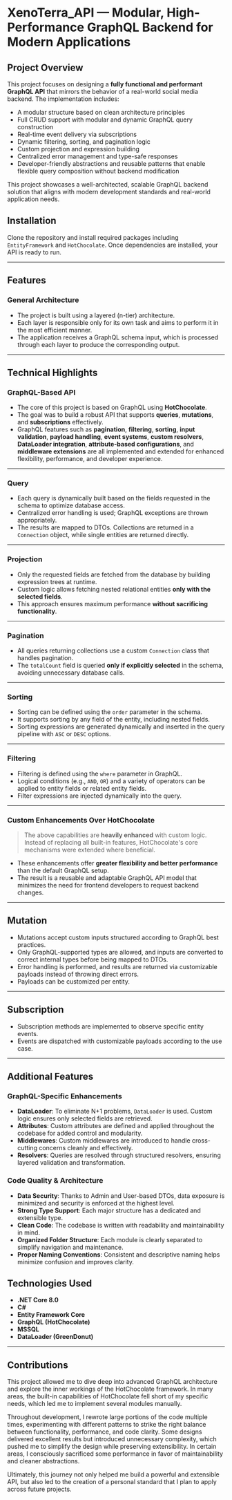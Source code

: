 # XenoTerra_API — Modular, High-Performance GraphQL Backend for Modern Applications

## Project Overview

This project focuses on designing a **fully functional and performant GraphQL API** that mirrors the behavior of a real-world social media backend. The implementation includes:

- A modular structure based on clean architecture principles
- Full CRUD support with modular and dynamic GraphQL query construction
- Real-time event delivery via subscriptions
- Dynamic filtering, sorting, and pagination logic
- Custom projection and expression building
- Centralized error management and type-safe responses
- Developer-friendly abstractions and reusable patterns that enable flexible query composition without backend modification

This project showcases a well-architected, scalable GraphQL backend solution that aligns with modern development standards and real-world application needs.

## Installation

Clone the repository and install required packages including `EntityFramework` and `HotChocolate`. Once dependencies are installed, your API is ready to run.

---

## Features

### General Architecture

- The project is built using a layered (n-tier) architecture.  
- Each layer is responsible only for its own task and aims to perform it in the most efficient manner.
- The application receives a GraphQL schema input, which is processed through each layer to produce the corresponding output.

---

## Technical Highlights

### GraphQL-Based API

- The core of this project is based on GraphQL using **HotChocolate**.
- The goal was to build a robust API that supports **queries**, **mutations**, and **subscriptions** effectively.
- GraphQL features such as **pagination**, **filtering**, **sorting**, **input validation**, **payload handling**, **event systems**, **custom resolvers**, **DataLoader integration**, **attribute-based configurations**, and **middleware extensions** are all implemented and extended for enhanced flexibility, performance, and developer experience.

---

### Query

- Each query is dynamically built based on the fields requested in the schema to optimize database access.
- Centralized error handling is used; GraphQL exceptions are thrown appropriately.
- The results are mapped to DTOs. Collections are returned in a `Connection` object, while single entities are returned directly.

---

### Projection

- Only the requested fields are fetched from the database by building expression trees at runtime.
- Custom logic allows fetching nested relational entities **only with the selected fields**.
- This approach ensures maximum performance **without sacrificing functionality**.

---

### Pagination

- All queries returning collections use a custom `Connection` class that handles pagination.
- The `totalCount` field is queried **only if explicitly selected** in the schema, avoiding unnecessary database calls.

---

### Sorting

- Sorting can be defined using the `order` parameter in the schema.
- It supports sorting by any field of the entity, including nested fields.
- Sorting expressions are generated dynamically and inserted in the query pipeline with `ASC` or `DESC` options.

---

### Filtering

- Filtering is defined using the `where` parameter in GraphQL.
- Logical conditions (e.g., `AND`, `OR`) and a variety of operators can be applied to entity fields or related entity fields.
- Filter expressions are injected dynamically into the query.

---

### Custom Enhancements Over HotChocolate

> The above capabilities are **heavily enhanced** with custom logic.  
> Instead of replacing all built-in features, HotChocolate's core mechanisms were extended where beneficial.

- These enhancements offer **greater flexibility and better performance** than the default GraphQL setup.
- The result is a reusable and adaptable GraphQL API model that minimizes the need for frontend developers to request backend changes.

---

## Mutation

- Mutations accept custom inputs structured according to GraphQL best practices.
- Only GraphQL-supported types are allowed, and inputs are converted to correct internal types before being mapped to DTOs.
- Error handling is performed, and results are returned via customizable payloads instead of throwing direct errors.
- Payloads can be customized per entity.

---

## Subscription

- Subscription methods are implemented to observe specific entity events.
- Events are dispatched with customizable payloads according to the use case.

---

## Additional Features

### GraphQL-Specific Enhancements

- **DataLoader**: To eliminate N+1 problems, `DataLoader` is used. Custom logic ensures only selected fields are retrieved.
- **Attributes**: Custom attributes are defined and applied throughout the codebase for added control and modularity.
- **Middlewares**: Custom middlewares are introduced to handle cross-cutting concerns cleanly and effectively.
- **Resolvers**: Queries are resolved through structured resolvers, ensuring layered validation and transformation.

### Code Quality & Architecture

- **Data Security**: Thanks to Admin and User-based DTOs, data exposure is minimized and security is enforced at the highest level.
- **Strong Type Support**: Each major structure has a dedicated and extensible type.
- **Clean Code**: The codebase is written with readability and maintainability in mind.
- **Organized Folder Structure**: Each module is clearly separated to simplify navigation and maintenance.
- **Proper Naming Conventions**: Consistent and descriptive naming helps minimize confusion and improves clarity.


## Technologies Used

- **.NET Core 8.0**
- **C#**
- **Entity Framework Core**
- **GraphQL (HotChocolate)**
- **MSSQL**
- **DataLoader (GreenDonut)**

---
## Contributions

This project allowed me to dive deep into advanced GraphQL architecture and explore the inner workings of the HotChocolate framework. In many areas, the built-in capabilities of HotChocolate fell short of my specific needs, which led me to implement several modules manually.

Throughout development, I rewrote large portions of the code multiple times, experimenting with different patterns to strike the right balance between functionality, performance, and code clarity. Some designs delivered excellent results but introduced unnecessary complexity, which pushed me to simplify the design while preserving extensibility. In certain areas, I consciously sacrificed some performance in favor of maintainability and cleaner abstractions.

Ultimately, this journey not only helped me build a powerful and extensible API, but also led to the creation of a personal standard that I plan to apply across future projects.

